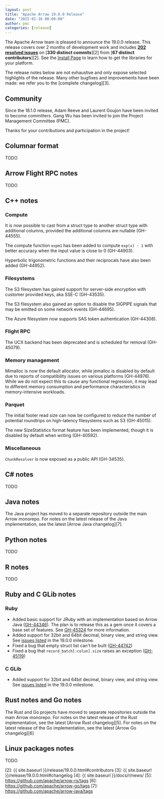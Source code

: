 ```yaml
---
layout: post
title: "Apache Arrow 19.0.0 Release"
date: "2025-01-16 00:00:00"
author: pmc
categories: [release]
---
```

<!--
{% comment %}
Licensed to the Apache Software Foundation (ASF) under one or more
contributor license agreements.  See the NOTICE file distributed with
this work for additional information regarding copyright ownership.
The ASF licenses this file to you under the Apache License, Version 2.0
(the "License"); you may not use this file except in compliance with
the License.  You may obtain a copy of the License at

http://www.apache.org/licenses/LICENSE-2.0

Unless required by applicable law or agreed to in writing, software
distributed under the License is distributed on an "AS IS" BASIS,
WITHOUT WARRANTIES OR CONDITIONS OF ANY KIND, either express or implied.
See the License for the specific language governing permissions and
limitations under the License.
{% endcomment %}
-->

The Apache Arrow team is pleased to announce the 19.0.0 release. This release
covers over 2 months of development work and includes [**202 resolved
issues**][1] on [**330 distinct commits**][2] from [**67 distinct
contributors**][2]. See the [Install Page](https://arrow.apache.org/install/) to
learn how to get the libraries for your platform.

The release notes below are not exhaustive and only expose selected highlights
of the release. Many other bugfixes and improvements have been made: we refer
you to the [complete changelog][3].

## Community

Since the 18.1.0 release, Adam Reeve and Laurent Goujon have been invited to
become committers. Gang Wu has been invited to join the Project Management
Committee (PMC).

Thanks for your contributions and participation in the project!

## Columnar format

TODO

## Arrow Flight RPC notes

TODO

## C++ notes

### Compute

It is now possible to cast from a struct type to another struct type with
additional columns, provided the additional columns are nullable (GH-44555).

The compute function `expm1` has been added to compute `exp(x) - 1` with better
accuracy when the input value is close to 0 (GH-44903).

Hyperbolic trigonometric functions and their reciprocals have also been added
(GH-44952).

### Filesystems

The S3 filesystem has gained support for server-side encryption with customer
provided keys, aka SSE-C (GH-43535).

The S3 filesystem also gained an option to disable the SIGPIPE signals that may
be emitted on some network events (GH-44695).

The Azure filesystem now supports SAS token authentication (GH-44308).

### Flight RPC

The UCX backend has been deprecated and is scheduled for removal (GH-45079).

### Memory management

Mimalloc is now the default allocator, while jemalloc is disabled by default
due to reports of compatibility issues on various platforms (GH-44976). While
we do not expect this to cause any functional regression, it may lead to different
memory consumption and performance characteristics in memory-intensive workloads.

### Parquet

The initial footer read size can now be configured to reduce the number of
potential roundtrips on high-latency filesystems such as S3 (GH-45015).

The new SizeStatistics format feature has been implemented, though it is
disabled by default when writing (GH-40592).

### Miscellaneous

`ChunkResolver` is now exposed as a public API (GH-34535).

## C# notes

TODO

## Java notes

The Java project has moved to a separate repository outside the main Arrow
monorepo. For notes on the latest release of the Java implementation, see the
latest [Arrow Java changelog][7].

## Python notes

TODO

## R notes

TODO

## Ruby and C GLib notes

### Ruby

- Added basic support for JRuby with an implementation based on Arrow Java
  ([GH-44346](https://github.com/apache/arrow/pull/44346)). The plan is to release
  this as a gem once it covers a base set of features. See
  [GH-45324](https://github.com/apache/arrow/issues/45324) for more information.
- Added support for 32bit and 64bit decimal, binary view, and string view. See
  [issues
  listed](https://github.com/apache/arrow/issues?q=is%3Aclosed%20milestone%3A19.0.0%20label%3A%22Component%3A%20GLib%22)
  in the 19.0.0 milestone.
- Fixed a bug that empty struct list can't be built
  ([GH-44742](https://github.com/apache/arrow/issues/44742))
- Fixed a bug that `record_batch[:colun].size` raises an exception
  ([GH-45119](https://github.com/apache/arrow/issues/45119))

### C GLib

- Added support for 32bit and 64bit decimal, binary view, and string view. See
  [issues
  listed](https://github.com/apache/arrow/issues?q=is%3Aclosed%20milestone%3A19.0.0%20label%3A%22Component%3A%20GLib%22)
  in the 19.0.0 milestone.

## Rust notes and Go notes

The Rust and Go projects have moved to separate repositories outside the main
Arrow monorepo. For notes on the latest release of the Rust implementation, see
the latest [Arrow Rust changelog][5]. For notes on the latest release of the Go
implementation, see the latest [Arrow Go changelog][6]

## Linux packages notes

TODO

[1]: https://github.com/apache/arrow/milestone/66?closed=1
[2]: {{ site.baseurl }}/release/19.0.0.html#contributors
[3]: {{ site.baseurl }}/release/19.0.0.html#changelog
[4]: {{ site.baseurl }}/docs/r/news/
[5]: https://github.com/apache/arrow-rs/tags
[6]: https://github.com/apache/arrow-go/tags
[7]: https://github.com/apache/arrow-java/tags
